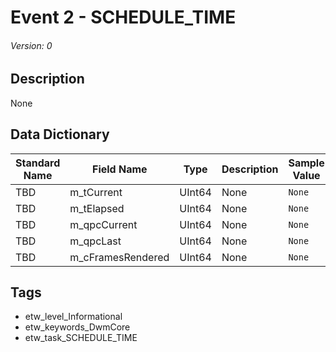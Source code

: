 # Event 2 - SCHEDULE_TIME
###### Version: 0

## Description
None

## Data Dictionary
|Standard Name|Field Name|Type|Description|Sample Value|
|---|---|---|---|---|
|TBD|m_tCurrent|UInt64|None|`None`|
|TBD|m_tElapsed|UInt64|None|`None`|
|TBD|m_qpcCurrent|UInt64|None|`None`|
|TBD|m_qpcLast|UInt64|None|`None`|
|TBD|m_cFramesRendered|UInt64|None|`None`|

## Tags
* etw_level_Informational
* etw_keywords_DwmCore
* etw_task_SCHEDULE_TIME